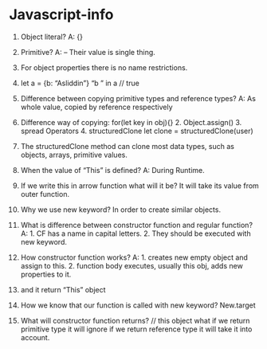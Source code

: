 # Javascript-info

1. Object literal?
A: {}
2. Primitive? 
A: – Their value is single thing.
3. For object properties there is no name restrictions.
4. let a = {b: “Asliddin”}
“b ” in a 	// true­
5. Difference between copying primitive types and reference types?
A: As whole value,  copied by reference respectively
6. Difference way of copying: for(let key in obj){} 2. Object.assign() 3. spread Operators
	4. structuredClone    let clone =  structuredClone(user)  
7. The structuredClone method can clone most data types, such as objects, arrays, primitive values.
8. When the value of  “This”  is defined?
A: During Runtime.
9. If we write this in arrow function what will it be? It will take its value from outer function.
10. Why we use new keyword? In order to create similar objects.
11. What is difference between constructor function and regular function?
A: 1. CF has a name in capital letters. 2. They should be executed with new keyword.
12. How constructor function works?
A: 1. creates new empty object and assign to this. 2. function body executes, usually this obj, adds new properties to it.
3. and it return “This” object

13. How we know that our function is called with new keyword?  New.target
14. What will constructor function returns? // this object
what if we return primitive type it will ignore if we return reference type it will take it into account.
